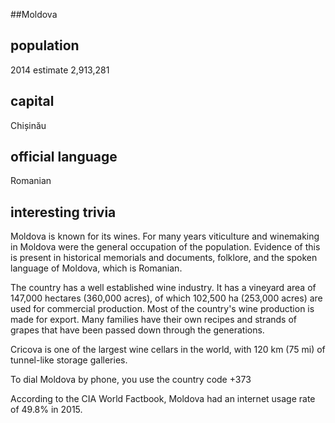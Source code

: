 ##Moldova
## population
2014 estimate 	2,913,281

## capital
Chișinău
 
## official language
Romanian

## interesting trivia
Moldova is known for its wines. For many years viticulture and winemaking in Moldova were the general occupation of the population. Evidence of this is present in historical memorials and documents, folklore, and the spoken language of Moldova, which is Romanian.

The country has a well established wine industry. It has a vineyard area of 147,000 hectares (360,000 acres), of which 102,500 ha (253,000 acres) are used for commercial production. Most of the country's wine production is made for export. Many families have their own recipes and strands of grapes that have been passed down through the generations.

Cricova is one of the largest wine cellars in the world, with 120 km (75 mi) of tunnel-like storage galleries.

To dial Moldova by phone, you use the country code +373

According to the CIA World Factbook, Moldova had an internet usage rate of 49.8% in 2015.


